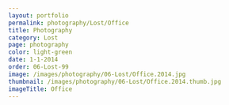 ```yaml
---
layout: portfolio
permalink: photography/Lost/Office
title: Photography
category: Lost
page: photography
color: light-green
date: 1-1-2014
order: 06-Lost-99
image: /images/photography/06-Lost/Office.2014.jpg
thumbnail: /images/photography/06-Lost/Office.2014.thumb.jpg
imageTitle: Office
---
```

